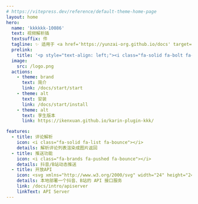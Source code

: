 ```yaml
---
# https://vitepress.dev/reference/default-theme-home-page
layout: home
hero:
  name: 'kkkkkk-10086'
  text: 视频解析插
  textsuffix: 件
  tagline: ✨ 适用于 <a href='https://yunzai-org.github.io/docs' target='_blank'>Yunzai</a> / <a href='https://github.com/Karinjs/Karin' target='_blank'>Karin</a> 生态
  prelink:
    title: '<p style="text-align: left;"><i class="fa-solid fa-bolt fa-shake" style="color: #FFD43B;"></i> 快速开始</p><div style="text-align: left; font-weight: bold; word-break: break-all; overflow-wrap: break-word;">git clone https://github.com/ikenxuan/kkkkkk-10086.git</div>'
  image:
    src: /logo.png
  actions:
    - theme: brand
      text: 简介
      link: /docs/start/start
    - theme: alt
      text: 安装
      link: /docs/start/install
    - theme: alt
      text: 孪生版本
      link: https://ikenxuan.github.io/karin-plugin-kkk/

features:
  - title: 评论解析
    icon: <i class="fa-solid fa-list fa-bounce"></i>
    details: 解析评论列表渲染成图片返回
  - title: 推送功能
    icon: <i class="fa-brands fa-pushed fa-bounce"></i>
    details: 抖音/B站动态推送
  - title: 开放API
    icon: <svg xmlns="http://www.w3.org/2000/svg" width="24" height="24" viewBox="0 0 32 32"><path fill="currentColor" d="M26 22a3.86 3.86 0 0 0-2 .57l-3.09-3.1a6 6 0 0 0 0-6.94L24 9.43a3.86 3.86 0 0 0 2 .57a4 4 0 1 0-4-4a3.86 3.86 0 0 0 .57 2l-3.1 3.09a6 6 0 0 0-6.94 0L9.43 8A3.86 3.86 0 0 0 10 6a4 4 0 1 0-4 4a3.86 3.86 0 0 0 2-.57l3.09 3.1a6 6 0 0 0 0 6.94L8 22.57A3.86 3.86 0 0 0 6 22a4 4 0 1 0 4 4a3.86 3.86 0 0 0-.57-2l3.1-3.09a6 6 0 0 0 6.94 0l3.1 3.09a3.86 3.86 0 0 0-.57 2a4 4 0 1 0 4-4m0-18a2 2 0 1 1-2 2a2 2 0 0 1 2-2M4 6a2 2 0 1 1 2 2a2 2 0 0 1-2-2m2 22a2 2 0 1 1 2-2a2 2 0 0 1-2 2m10-8a4 4 0 1 1 4-4a4 4 0 0 1-4 4m10 8a2 2 0 1 1 2-2a2 2 0 0 1-2 2"/></svg>
    details: 本地部署一个抖音、B站的 API 接口服务
    link: /docs/intro/apiserver
    linkText: API Server
---
```


<Home />
<confetti />